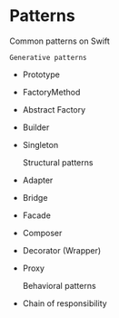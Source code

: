 # Patterns
Common patterns on Swift 

    Generative patterns
- Prototype
- FactoryMethod
- Abstract Factory
- Builder 
- Singleton 

    Structural patterns
- Adapter 
- Bridge 
- Facade
- Composer
- Decorator (Wrapper)
- Proxy
    
    Behavioral patterns
- Chain of responsibility
